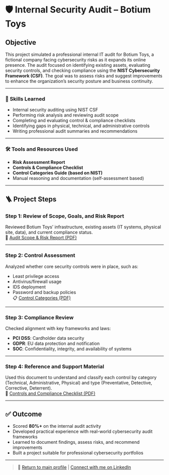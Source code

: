 # 🛡️ Internal Security Audit – Botium Toys

## Objective

This project simulated a professional internal IT audit for Botium Toys, a fictional company facing cybersecurity risks as it expands its online presence. The audit focused on identifying existing assets, evaluating security controls, and checking compliance using the **NIST Cybersecurity Framework (CSF)**. The goal was to assess risks and suggest improvements to enhance the organization’s security posture and business continuity.

---

### 🧠 Skills Learned

- Internal security auditing using NIST CSF
- Performing risk analysis and reviewing audit scope
- Completing and evaluating control & compliance checklists
- Identifying gaps in physical, technical, and administrative controls
- Writing professional audit summaries and recommendations

---

### 🛠️ Tools and Resources Used

- **Risk Assessment Report**  
- **Controls & Compliance Checklist**  
- **Control Categories Guide (based on NIST)**  
- Manual reasoning and documentation (self-assessment based)

---

## 🪜 Project Steps

### Step 1: Review of Scope, Goals, and Risk Report  
Reviewed Botium Toys’ infrastructure, existing assets (IT systems, physical site, data), and current compliance status.  
📄 [Audit Scope & Risk Report (PDF)](https://github.com/Amahie24/Amahie24/blob/main/projects/internal-security-audit/Botium%20Toys_%20Scope,%20goals,%20and%20risk%20assessment%20report.pdf)

---

### Step 2: Control Assessment  
Analyzed whether core security controls were in place, such as:
- Least privilege access
- Antivirus/firewall usage
- IDS deployment
- Password and backup policies  
📋 [Control Categories (PDF)](https://github.com/Amahie24/cybersecurity-portfolio/blob/main/projects/internal-security-audit/Control%20categories.pdf)

---

### Step 3: Compliance Review  
Checked alignment with key frameworks and laws:
- **PCI DSS**: Cardholder data security
- **GDPR**: EU data protection and notification
- **SOC**: Confidentiality, integrity, and availability of systems

---

### Step 4: Reference and Support Material  
Used this document to understand and classify each control by category (Technical, Administrative, Physical) and type (Preventative, Detective, Corrective, Deterrent).  
📘 [Controls and Compliance Checklist (PDF)](https://github.com/Amahie24/cybersecurity-portfolio/blob/main/projects/internal-security-audit/Controls%20and%20Compliance%20Checklist.pdf)

---

## ✅ Outcome

- Scored **80%+** on the internal audit activity
- Developed practical experience with real-world cybersecurity audit frameworks
- Learned to document findings, assess risks, and recommend improvements
- Built a project suitable for professional cybersecurity portfolios

---

> 🔗 [Return to main profile](https://github.com/amahiemlewis) | [Connect with me on LinkedIn](https://www.linkedin.com/in/amahiemlewis)

